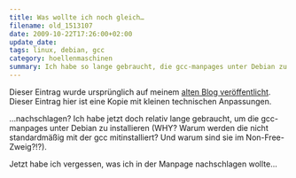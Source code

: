 ```yaml
---
title: Was wollte ich noch gleich…
filename: old_1513107
date: 2009-10-22T17:26:00+02:00
update_date:
tags: linux, debian, gcc
category: hoellenmaschinen
summary: Ich habe so lange gebraucht, die gcc-manpages unter Debian zu installieren, dass ich vergessen habe, was ich nachschlagen wollte.
---
```

Dieser Eintrag wurde ursprünglich auf meinem [alten Blog veröffentlicht](https://stu.blogger.de/stories/1513107/). Dieser Eintrag hier ist eine Kopie mit kleinen technischen Anpassungen.

…nachschlagen? Ich habe jetzt doch relativ lange gebraucht, um die gcc-manpages unter Debian zu installieren (WHY? Warum werden die nicht standardmäßig mit der gcc mitinstalliert? Und warum sind sie im Non-Free-Zweig?!?).

Jetzt habe ich vergessen, was ich in der Manpage nachschlagen wollte…
